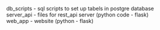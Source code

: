 db_scripts - sql scripts to set up tabels in postgre database\
server_api - files for rest_api server (python code - flask) \
web_app - website (python - flask)

